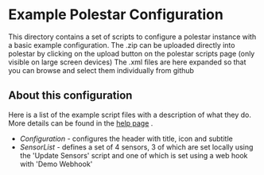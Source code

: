 # Example Polestar Configuration

This directory contains a set of scripts to configure a polestar instance with a basic example configuration. The .zip can be uploaded directly into polestar by clicking on the upload button on the polestar scripts page (only visible on large screen devices) The .xml files are here expanded so that you can browse and select them individually from github

## About this configuration

Here is a list of the example script files with a description of what they do. More details can be found in the [help page](https://polestar.io/polestar/help) .

* *Configuration* - configures the header with title, icon and subtitle
* *SensorList* - defines a set of 4 sensors, 3 of which are set locally using the 'Update Sensors' script and one of which is set using a web hook with 'Demo Webhook'